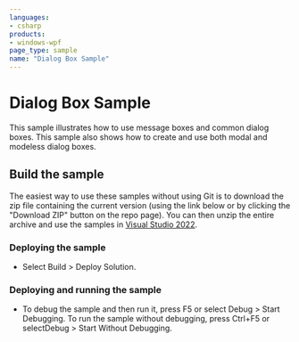 ```yaml
---
languages:
- csharp
products:
- windows-wpf
page_type: sample
name: "Dialog Box Sample"
---
```

# Dialog Box Sample
This sample illustrates how to use message boxes and common dialog boxes. This sample also shows how to create and use both modal and modeless dialog boxes.

## Build the sample
The easiest way to use these samples without using Git is to download the zip file containing the current version (using the link below or by clicking the "Download ZIP" button on the repo page). You can then unzip the entire archive and use the samples in [Visual Studio 2022](https://www.visualstudio.com/wpf-vs).

### Deploying the sample
- Select Build > Deploy Solution. 

### Deploying and running the sample
- To debug the sample and then run it, press F5 or select Debug >  Start Debugging. To run the sample without debugging, press Ctrl+F5 or selectDebug > Start Without Debugging. 


